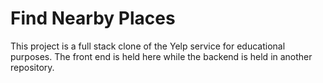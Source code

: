 # Find Nearby Places
This project is a full stack clone of the Yelp service for educational purposes.
The front end is held here while the backend is held in another repository.
